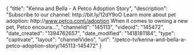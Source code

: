 {
    "title": "Kenna and Bella - A Petco Adoption Story",
    "description": "Subscribe to our channel: http:\/\/bit.ly\/12dY9oO Learn more about pet adoption: http:\/\/www.petco.com\/adoption When it comes to owning a new pet, Petco encoura...",
    "channelid": "145113",
    "videoid": "145472",
    "date_created": "1394762657",
    "date_modified": "1418181184",
    "type": "captivate",
    "layout": "channelVideo",
    "url": "\/petco-tv\/kenna-and-bella-a-petco-adoption-story\/145113-145472"
}